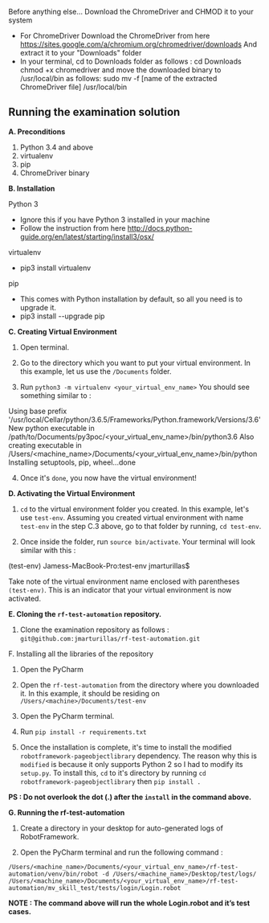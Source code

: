 Before anything else…
Download the ChromeDriver and CHMOD it to your system
- For ChromeDriver Download the ChromeDriver from here https://sites.google.com/a/chromium.org/chromedriver/downloads And extract it to your "Downloads" folder
- In your terminal, cd to Downloads folder as follows : cd Downloads chmod +x chromedriver and move the downloaded binary to /usr/local/bin as follows: sudo mv -f [name of the extracted ChromeDriver file] /usr/local/bin


## **Running the examination solution**

**A. Preconditions**

1. Python 3.4 and above
2. virtualenv
3. pip
4. ChromeDriver binary


**B. Installation**

Python 3
- Ignore this if you have Python 3 installed in your machine
- Follow the instruction from here http://docs.python-guide.org/en/latest/starting/install3/osx/

virtualenv
- pip3 install virtualenv

pip
- This comes with Python installation by default, so all you need is to upgrade it.
- pip3 install --upgrade pip


**C. Creating Virtual Environment**

1. Open terminal.

2. Go to the directory which you want to put your virtual environment. In this example, let us use the `/Documents` folder.

3. Run `python3 -m virtualenv <your_virtual_env_name>`
You should see something similar to :

Using base prefix '/usr/local/Cellar/python/3.6.5/Frameworks/Python.framework/Versions/3.6'
New python executable in /path/to/Documents/py3poc/<your_virtual_env_name>/bin/python3.6
Also creating executable in /Users/<machine_name>/Documents/<your_virtual_env_name>/bin/python
Installing setuptools, pip, wheel...done

4. Once it's `done`, you now have the virtual environment!

**D. Activating the Virtual Environment**

1. `cd` to the virtual environment folder you created.
In this example, let's use `test-env`. Assuming you created virtual environment with name `test-env` in the step C.3 above, go to that folder by running, `cd test-env`.

2. Once inside the folder, run `source bin/activate`. Your terminal will look similar with this :

(test-env) Jamess-MacBook-Pro:test-env jmarturillas$

Take note of the virtual environment name enclosed with parentheses `(test-env)`. This is an indicator that your virtual environment is now activated.

**E. Cloning the `rf-test-automation` repository.**

1. Clone the examination repository as follows :
`git@github.com:jmarturillas/rf-test-automation.git`

F. Installing all the libraries of the repository

1. Open the PyCharm

2. Open the `rf-test-automation` from the directory where you downloaded it. In this example, it should be residing on `/Users/<machine>/Documents/test-env`

3. Open the PyCharm terminal.

4. Run `pip install -r requirements.txt`

5. Once the installation is complete, it's time to install the modified `robotframework-pageobjectlibrary` dependency.
The reason why this is `modified` is because it only supports Python 2 so I had to modify its `setup.py`.
To install this, `cd` to it's directory by running `cd robotframework-pageobjectlibrary` then `pip install .`

**PS : Do not overlook the dot (.) after the `install` in the command above.**

**G. Running the rf-test-automation**

1. Create a directory in your desktop for auto-generated logs of RobotFramework.

2. Open the PyCharm terminal and run the following command :

`/Users/<machine_name>/Documents/<your_virtual_env_name>/rf-test-automation/venv/bin/robot -d /Users/<machine_name>/Desktop/test/logs/ /Users/<machine_name>/Documents/<your_virtual_env_name>/rf-test-automation/mv_skill_test/tests/login/Login.robot`


**NOTE : The command above will run the whole Login.robot and it’s test cases.**
